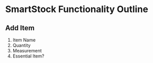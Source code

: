 # SmartStock Functionality Outline

## Add Item
1. Item Name
2. Quantity
3. Measurement
4. Essential Item?

## 